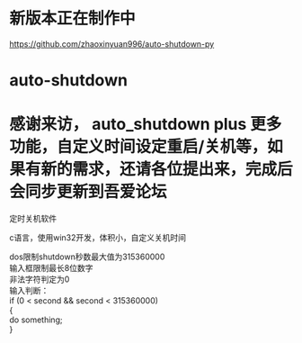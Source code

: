 # 新版本正在制作中
https://github.com/zhaoxinyuan996/auto-shutdown-py


# auto-shutdown  


# 感谢来访， auto_shutdown plus 更多功能，自定义时间设定重启/关机等，如果有新的需求，还请各位提出来，完成后会同步更新到吾爱论坛   

定时关机软件  

c语言，使用win32开发，体积小，自定义关机时间  



dos限制shutdown秒数最大值为315360000  
输入框限制最长8位数字  
非法字符判定为0  
输入判断：  
  if (0 < second && second < 315360000)  
  {  
    do something;  
  }  

